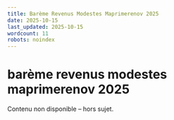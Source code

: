 ```yaml
---
title: Barème Revenus Modestes Maprimerenov 2025
date: 2025-10-15
last_updated: 2025-10-15
wordcount: 11
robots: noindex
---
```


# barème revenus modestes maprimerenov 2025

Contenu non disponible – hors sujet.